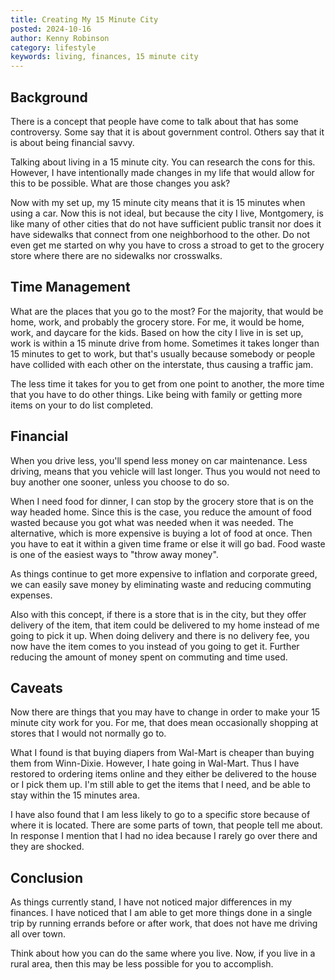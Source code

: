 ```yaml
---
title: Creating My 15 Minute City
posted: 2024-10-16
author: Kenny Robinson
category: lifestyle
keywords: living, finances, 15 minute city
---
```


## Background

There is a concept that people have come to talk about that has some controversy. Some say that 
it is about government control. Others say that it is about being financial savvy. 

Talking about living in a 15 minute city. You can research the cons for this. However, I have 
intentionally made changes in my life that would allow for this to be possible. What are those 
changes you ask?

Now with my set up, my 15 minute city means that it is 15 minutes when using a car. Now this is not ideal, but 
because the city I live, Montgomery, is like many of other cities that do not have sufficient 
public transit nor does it have sidewalks that connect from one neighborhood to the other. Do 
not even get me started on why you have to cross a stroad to get to the grocery store where 
there are no sidewalks nor crosswalks.

## Time Management

What are the places that you go to the most? For the majority, that would be home, work, and
probably the grocery store.  For me, it would be home, work, and daycare for the kids.
Based on how the city I live in 
is set up, work is within a 15 minute drive from home. 
Sometimes it takes longer than 15 minutes to get to 
work, but that's usually because somebody or people have collided with each other on the interstate,
thus causing a traffic jam. 

The less time it takes for you to get from one point to another, the more time that you have to 
do other things. Like being with family or getting more items on your to do list completed.

## Financial

When you drive less, you'll spend less money on car maintenance. Less driving, means that you 
vehicle will last longer. Thus you would not need to buy another one sooner, unless you 
choose to do so.

When I need food for dinner, I can stop by the grocery store that is on the way headed home. 
Since this is the case, you reduce the amount of food wasted because you got what was needed
when it was needed. The alternative, which is more expensive is buying a lot of food at once. 
Then you have to eat it within a given time frame or else it will go bad. Food waste is one 
of the easiest ways to "throw away money". 

As things continue to get more expensive to inflation and corporate greed,
we can easily save money by eliminating waste and reducing commuting expenses. 

Also with this concept, if there is a store that is in the city, but they offer delivery of the 
item, that item could be delivered to my home instead of me going to pick it up. When doing 
delivery and there is no delivery fee, you now have the item comes to you instead of 
you going to get it. Further reducing the amount of money spent on commuting and time used.

## Caveats

Now there are things that you may have to change in order to make your 15 minute city work for 
you. For me, that does mean occasionally shopping at stores that I would not normally go to.

What I found is that buying diapers from Wal-Mart is cheaper than buying them from Winn-Dixie. 
However, I hate going in Wal-Mart. Thus I have restored to ordering items online and they either 
be delivered to the house or I pick them up. I'm still able to get the items that I need, and 
be able to stay within the 15 minutes area. 

I have also found that I am less likely to go to a specific store because of where it is located. 
There are some parts of town, that people tell me about. In response I mention that I had 
no idea because I rarely go over there and they are shocked.

## Conclusion

As things currently stand, I have not noticed major differences in my finances. I have 
noticed that I am able to get more things done in a single trip by running errands before or 
after work, that does not have me driving all over town. 

Think about how you can do the same where you live.  Now, if you live in a rural area, then 
this may be less possible for you to accomplish. 
